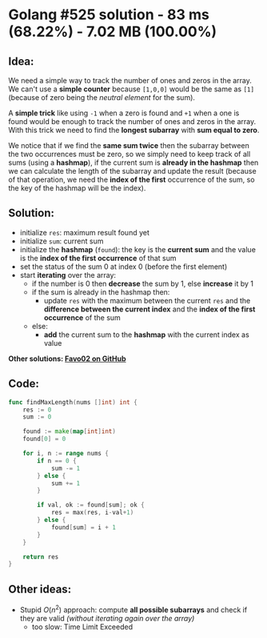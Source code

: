 # Golang #525 solution - 83 ms (68.22%) - 7.02 MB (100.00%)

## Idea:

We need a simple way to track the number of ones and zeros in the array. We can't use a **simple counter** because `[1,0,0]` would be the same as `[1]` (because of zero being the _neutral element_ for the sum).

A **simple trick** like using `-1` when a zero is found and `+1` when a one is found would be enough to track the number of ones and zeros in the array. With this trick we need to find the **longest subarray** with **sum equal to zero**.

We notice that if we find the **same sum twice** then the subarray between the two occurrences must be zero, so we simply need to keep track of all sums (using a **hashmap**), if the current sum is **already in the hashmap** then we can calculate the length of the subarray and update the result (because of that operation, we need the **index of the first** occurrence of the sum, so the key of the hashmap will be the index).

## Solution:

- initialize `res`: maximum result found yet
- initialize `sum`: current sum
- initialize the **hashmap** (`found`): the key is the **current sum** and the value is the **index of the first occurrence** of that sum
- set the status of the sum 0 at index 0 (before the first element)
- start **iterating** over the array:
	- if the number is 0 then **decrease** the sum by 1, else **increase** it by 1
	- if the sum is already in the hashmap then:
		- update `res` with the maximum between the current `res` and the **difference between the current index** and the **index of the first occurrence** of the sum
	- else:
		- **add** the current sum to the **hashmap** with the current index as value

**Other solutions: [Favo02 on GitHub](https://github.com/Favo02/leetcode)**

## Code:
```go
func findMaxLength(nums []int) int {
	res := 0
	sum := 0

	found := make(map[int]int)
	found[0] = 0

	for i, n := range nums {
		if n == 0 {
			sum -= 1
		} else {
			sum += 1
		}

		if val, ok := found[sum]; ok {
			res = max(res, i-val+1)
		} else {
			found[sum] = i + 1
		}
	}

	return res
}
```

## Other ideas:

- Stupid $O(n^2)$ approach: compute **all possible subarrays** and check if they are valid _(without iterating again over the array)_
  - too slow: Time Limit Exceeded
